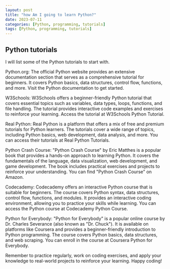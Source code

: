 ```yaml
---
layout: post
title: "how Am I going to learn Python?"
date: 2023-07-11
categories: [Python, programming, tutorials]
tags: [Python, programming, tutorials]
---
```


## Python tutorials

I will list some of the Python tutorials to start with. 

Python.org: The official Python website provides an extensive documentation section that serves as a comprehensive tutorial for beginners. It covers Python basics, data structures, control flow, functions, and more. Visit the Python documentation to get started.

W3Schools: W3Schools offers a beginner-friendly Python tutorial that covers essential topics such as variables, data types, loops, functions, and file handling. The tutorial provides interactive code examples and exercises to reinforce your learning. Access the tutorial at W3Schools Python Tutorial.

Real Python: Real Python is a platform that offers a mix of free and premium tutorials for Python learners. The tutorials cover a wide range of topics, including Python basics, web development, data analysis, and more. You can access their tutorials at Real Python Tutorials.

Python Crash Course: "Python Crash Course" by Eric Matthes is a popular book that provides a hands-on approach to learning Python. It covers the fundamentals of the language, data visualization, web development, and game development. The book includes practical exercises and projects to reinforce your understanding. You can find "Python Crash Course" on Amazon.

Codecademy: Codecademy offers an interactive Python course that is suitable for beginners. The course covers Python syntax, data structures, control flow, functions, and modules. It provides an interactive coding environment, allowing you to practice your skills while learning. You can access the Python course at Codecademy Python Course.

Python for Everybody: "Python for Everybody" is a popular online course by Dr. Charles Severance (also known as "Dr. Chuck"). It is available on platforms like Coursera and provides a beginner-friendly introduction to Python programming. The course covers Python basics, data structures, and web scraping. You can enroll in the course at Coursera Python for Everybody.

Remember to practice regularly, work on coding exercises, and apply your knowledge to real-world projects to reinforce your learning. Happy coding!
